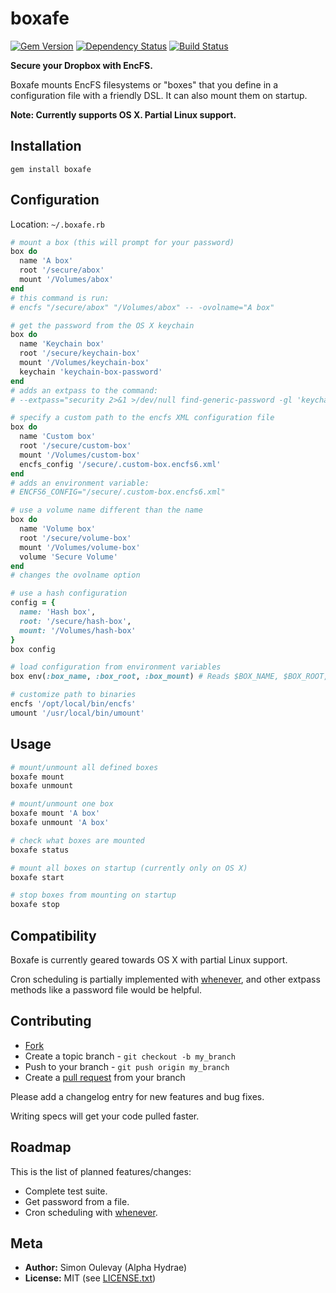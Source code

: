 # boxafe

[![Gem Version](https://badge.fury.io/rb/boxafe.png)](http://badge.fury.io/rb/boxafe)
[![Dependency Status](https://gemnasium.com/AlphaHydrae/boxafe.png)](https://gemnasium.com/AlphaHydrae/boxafe)
[![Build Status](https://secure.travis-ci.org/AlphaHydrae/boxafe.png)](http://travis-ci.org/AlphaHydrae/boxafe)

**Secure your Dropbox with EncFS.**

Boxafe mounts EncFS filesystems or "boxes" that you define in a configuration file with a friendly DSL.
It can also mount them on startup.

**Note: Currently supports OS X. Partial Linux support.**

## Installation

    gem install boxafe

## Configuration

Location: `~/.boxafe.rb`

```rb
# mount a box (this will prompt for your password)
box do
  name 'A box'
  root '/secure/abox'
  mount '/Volumes/abox'
end
# this command is run:
# encfs "/secure/abox" "/Volumes/abox" -- -ovolname="A box"

# get the password from the OS X keychain
box do
  name 'Keychain box'
  root '/secure/keychain-box'
  mount '/Volumes/keychain-box'
  keychain 'keychain-box-password'
end
# adds an extpass to the command:
# --extpass="security 2>&1 >/dev/null find-generic-password -gl 'keychain-box-password'

# specify a custom path to the encfs XML configuration file
box do
  name 'Custom box'
  root '/secure/custom-box'
  mount '/Volumes/custom-box'
  encfs_config '/secure/.custom-box.encfs6.xml'
end
# adds an environment variable:
# ENCFS6_CONFIG="/secure/.custom-box.encfs6.xml"

# use a volume name different than the name
box do
  name 'Volume box'
  root '/secure/volume-box'
  mount '/Volumes/volume-box'
  volume 'Secure Volume'
end
# changes the ovolname option

# use a hash configuration
config = {
  name: 'Hash box',
  root: '/secure/hash-box',
  mount: '/Volumes/hash-box'
}
box config

# load configuration from environment variables
box env(:box_name, :box_root, :box_mount) # Reads $BOX_NAME, $BOX_ROOT, $BOX_MOUNT

# customize path to binaries
encfs '/opt/local/bin/encfs'
umount '/usr/local/bin/umount'
```

## Usage

```bash
# mount/unmount all defined boxes
boxafe mount
boxafe unmount

# mount/unmount one box
boxafe mount 'A box'
boxafe unmount 'A box'

# check what boxes are mounted
boxafe status

# mount all boxes on startup (currently only on OS X)
boxafe start

# stop boxes from mounting on startup
boxafe stop
```

## Compatibility

Boxafe is currently geared towards OS X with partial Linux support.

Cron scheduling is partially implemented with [whenever](https://github.com/javan/whenever),
and other extpass methods like a password file would be helpful.

## Contributing

* [Fork](https://help.github.com/articles/fork-a-repo)
* Create a topic branch - `git checkout -b my_branch`
* Push to your branch - `git push origin my_branch`
* Create a [pull request](http://help.github.com/pull-requests/) from your branch

Please add a changelog entry for new features and bug fixes.

Writing specs will get your code pulled faster.

## Roadmap

This is the list of planned features/changes:

* Complete test suite.
* Get password from a file.
* Cron scheduling with [whenever](https://github.com/javan/whenever).

## Meta

* **Author:** Simon Oulevay (Alpha Hydrae)
* **License:** MIT (see [LICENSE.txt](https://raw.github.com/AlphaHydrae/boxafe/master/LICENSE.txt))
